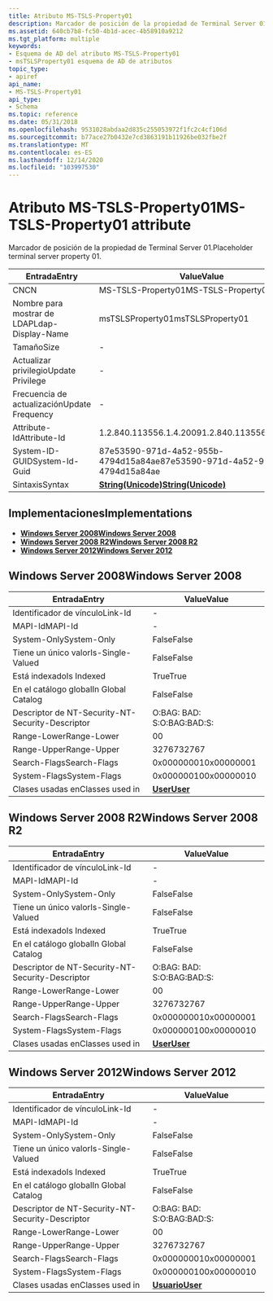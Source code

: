 ```yaml
---
title: Atributo MS-TSLS-Property01
description: Marcador de posición de la propiedad de Terminal Server 01.
ms.assetid: 640cb7b8-fc50-4b1d-acec-4b58910a9212
ms.tgt_platform: multiple
keywords:
- Esquema de AD del atributo MS-TSLS-Property01
- msTSLSProperty01 esquema de AD de atributos
topic_type:
- apiref
api_name:
- MS-TSLS-Property01
api_type:
- Schema
ms.topic: reference
ms.date: 05/31/2018
ms.openlocfilehash: 9531028abdaa2d835c255053972f1fc2c4cf106d
ms.sourcegitcommit: b77ace27b0432e7cd3863191b11926be032fbe2f
ms.translationtype: MT
ms.contentlocale: es-ES
ms.lasthandoff: 12/14/2020
ms.locfileid: "103997530"
---
```

# <a name="ms-tsls-property01-attribute"></a><span data-ttu-id="6557a-105">Atributo MS-TSLS-Property01</span><span class="sxs-lookup"><span data-stu-id="6557a-105">MS-TSLS-Property01 attribute</span></span>

<span data-ttu-id="6557a-106">Marcador de posición de la propiedad de Terminal Server 01.</span><span class="sxs-lookup"><span data-stu-id="6557a-106">Placeholder terminal server property 01.</span></span>



| <span data-ttu-id="6557a-107">Entrada</span><span class="sxs-lookup"><span data-stu-id="6557a-107">Entry</span></span> | <span data-ttu-id="6557a-108">Value</span><span class="sxs-lookup"><span data-stu-id="6557a-108">Value</span></span> |
|-------------------|---------------------------------------------|
| <span data-ttu-id="6557a-109">CN</span><span class="sxs-lookup"><span data-stu-id="6557a-109">CN</span></span>                | <span data-ttu-id="6557a-110">MS-TSLS-Property01</span><span class="sxs-lookup"><span data-stu-id="6557a-110">MS-TSLS-Property01</span></span>                          |
| <span data-ttu-id="6557a-111">Nombre para mostrar de LDAP</span><span class="sxs-lookup"><span data-stu-id="6557a-111">Ldap-Display-Name</span></span> | <span data-ttu-id="6557a-112">msTSLSProperty01</span><span class="sxs-lookup"><span data-stu-id="6557a-112">msTSLSProperty01</span></span>                            |
| <span data-ttu-id="6557a-113">Tamaño</span><span class="sxs-lookup"><span data-stu-id="6557a-113">Size</span></span>              | \-                                          |
| <span data-ttu-id="6557a-114">Actualizar privilegio</span><span class="sxs-lookup"><span data-stu-id="6557a-114">Update Privilege</span></span>  | \-                                          |
| <span data-ttu-id="6557a-115">Frecuencia de actualización</span><span class="sxs-lookup"><span data-stu-id="6557a-115">Update Frequency</span></span>  | \-                                          |
| <span data-ttu-id="6557a-116">Attribute-Id</span><span class="sxs-lookup"><span data-stu-id="6557a-116">Attribute-Id</span></span>      | <span data-ttu-id="6557a-117">1.2.840.113556.1.4.2009</span><span class="sxs-lookup"><span data-stu-id="6557a-117">1.2.840.113556.1.4.2009</span></span>                     |
| <span data-ttu-id="6557a-118">System-ID-GUID</span><span class="sxs-lookup"><span data-stu-id="6557a-118">System-Id-Guid</span></span>    | <span data-ttu-id="6557a-119">87e53590-971d-4a52-955b-4794d15a84ae</span><span class="sxs-lookup"><span data-stu-id="6557a-119">87e53590-971d-4a52-955b-4794d15a84ae</span></span>        |
| <span data-ttu-id="6557a-120">Sintaxis</span><span class="sxs-lookup"><span data-stu-id="6557a-120">Syntax</span></span>            | [<span data-ttu-id="6557a-121">**String(Unicode)**</span><span class="sxs-lookup"><span data-stu-id="6557a-121">**String(Unicode)**</span></span>](s-string-unicode.md) |



## <a name="implementations"></a><span data-ttu-id="6557a-122">Implementaciones</span><span class="sxs-lookup"><span data-stu-id="6557a-122">Implementations</span></span>

-   [<span data-ttu-id="6557a-123">**Windows Server 2008**</span><span class="sxs-lookup"><span data-stu-id="6557a-123">**Windows Server 2008**</span></span>](#windows-server-2008)
-   [<span data-ttu-id="6557a-124">**Windows Server 2008 R2**</span><span class="sxs-lookup"><span data-stu-id="6557a-124">**Windows Server 2008 R2**</span></span>](#windows-server-2008-r2)
-   [<span data-ttu-id="6557a-125">**Windows Server 2012**</span><span class="sxs-lookup"><span data-stu-id="6557a-125">**Windows Server 2012**</span></span>](#windows-server-2012)

## <a name="windows-server-2008"></a><span data-ttu-id="6557a-126">Windows Server 2008</span><span class="sxs-lookup"><span data-stu-id="6557a-126">Windows Server 2008</span></span>



| <span data-ttu-id="6557a-127">Entrada</span><span class="sxs-lookup"><span data-stu-id="6557a-127">Entry</span></span> | <span data-ttu-id="6557a-128">Value</span><span class="sxs-lookup"><span data-stu-id="6557a-128">Value</span></span> |
|------------------------|-----------------------------------|
| <span data-ttu-id="6557a-129">Identificador de vínculo</span><span class="sxs-lookup"><span data-stu-id="6557a-129">Link-Id</span></span>                | \-                                |
| <span data-ttu-id="6557a-130">MAPI-Id</span><span class="sxs-lookup"><span data-stu-id="6557a-130">MAPI-Id</span></span>                | \-                                |
| <span data-ttu-id="6557a-131">System-Only</span><span class="sxs-lookup"><span data-stu-id="6557a-131">System-Only</span></span>            | <span data-ttu-id="6557a-132">False</span><span class="sxs-lookup"><span data-stu-id="6557a-132">False</span></span>                             |
| <span data-ttu-id="6557a-133">Tiene un único valor</span><span class="sxs-lookup"><span data-stu-id="6557a-133">Is-Single-Valued</span></span>       | <span data-ttu-id="6557a-134">False</span><span class="sxs-lookup"><span data-stu-id="6557a-134">False</span></span>                             |
| <span data-ttu-id="6557a-135">Está indexado</span><span class="sxs-lookup"><span data-stu-id="6557a-135">Is Indexed</span></span>             | <span data-ttu-id="6557a-136">True</span><span class="sxs-lookup"><span data-stu-id="6557a-136">True</span></span>                              |
| <span data-ttu-id="6557a-137">En el catálogo global</span><span class="sxs-lookup"><span data-stu-id="6557a-137">In Global Catalog</span></span>      | <span data-ttu-id="6557a-138">False</span><span class="sxs-lookup"><span data-stu-id="6557a-138">False</span></span>                             |
| <span data-ttu-id="6557a-139">Descriptor de NT-Security-</span><span class="sxs-lookup"><span data-stu-id="6557a-139">NT-Security-Descriptor</span></span> | <span data-ttu-id="6557a-140">O:BAG: BAD: S:</span><span class="sxs-lookup"><span data-stu-id="6557a-140">O:BAG:BAD:S:</span></span>                      |
| <span data-ttu-id="6557a-141">Range-Lower</span><span class="sxs-lookup"><span data-stu-id="6557a-141">Range-Lower</span></span>            | <span data-ttu-id="6557a-142">0</span><span class="sxs-lookup"><span data-stu-id="6557a-142">0</span></span>                                 |
| <span data-ttu-id="6557a-143">Range-Upper</span><span class="sxs-lookup"><span data-stu-id="6557a-143">Range-Upper</span></span>            | <span data-ttu-id="6557a-144">32767</span><span class="sxs-lookup"><span data-stu-id="6557a-144">32767</span></span>                             |
| <span data-ttu-id="6557a-145">Search-Flags</span><span class="sxs-lookup"><span data-stu-id="6557a-145">Search-Flags</span></span>           | <span data-ttu-id="6557a-146">0x00000001</span><span class="sxs-lookup"><span data-stu-id="6557a-146">0x00000001</span></span>                        |
| <span data-ttu-id="6557a-147">System-Flags</span><span class="sxs-lookup"><span data-stu-id="6557a-147">System-Flags</span></span>           | <span data-ttu-id="6557a-148">0x00000010</span><span class="sxs-lookup"><span data-stu-id="6557a-148">0x00000010</span></span>                        |
| <span data-ttu-id="6557a-149">Clases usadas en</span><span class="sxs-lookup"><span data-stu-id="6557a-149">Classes used in</span></span>        | [<span data-ttu-id="6557a-150">**User**</span><span class="sxs-lookup"><span data-stu-id="6557a-150">**User**</span></span>](c-user.md)<br/> |



## <a name="windows-server-2008-r2"></a><span data-ttu-id="6557a-151">Windows Server 2008 R2</span><span class="sxs-lookup"><span data-stu-id="6557a-151">Windows Server 2008 R2</span></span>



| <span data-ttu-id="6557a-152">Entrada</span><span class="sxs-lookup"><span data-stu-id="6557a-152">Entry</span></span> | <span data-ttu-id="6557a-153">Value</span><span class="sxs-lookup"><span data-stu-id="6557a-153">Value</span></span> |
|------------------------|-----------------------------------|
| <span data-ttu-id="6557a-154">Identificador de vínculo</span><span class="sxs-lookup"><span data-stu-id="6557a-154">Link-Id</span></span>                | \-                                |
| <span data-ttu-id="6557a-155">MAPI-Id</span><span class="sxs-lookup"><span data-stu-id="6557a-155">MAPI-Id</span></span>                | \-                                |
| <span data-ttu-id="6557a-156">System-Only</span><span class="sxs-lookup"><span data-stu-id="6557a-156">System-Only</span></span>            | <span data-ttu-id="6557a-157">False</span><span class="sxs-lookup"><span data-stu-id="6557a-157">False</span></span>                             |
| <span data-ttu-id="6557a-158">Tiene un único valor</span><span class="sxs-lookup"><span data-stu-id="6557a-158">Is-Single-Valued</span></span>       | <span data-ttu-id="6557a-159">False</span><span class="sxs-lookup"><span data-stu-id="6557a-159">False</span></span>                             |
| <span data-ttu-id="6557a-160">Está indexado</span><span class="sxs-lookup"><span data-stu-id="6557a-160">Is Indexed</span></span>             | <span data-ttu-id="6557a-161">True</span><span class="sxs-lookup"><span data-stu-id="6557a-161">True</span></span>                              |
| <span data-ttu-id="6557a-162">En el catálogo global</span><span class="sxs-lookup"><span data-stu-id="6557a-162">In Global Catalog</span></span>      | <span data-ttu-id="6557a-163">False</span><span class="sxs-lookup"><span data-stu-id="6557a-163">False</span></span>                             |
| <span data-ttu-id="6557a-164">Descriptor de NT-Security-</span><span class="sxs-lookup"><span data-stu-id="6557a-164">NT-Security-Descriptor</span></span> | <span data-ttu-id="6557a-165">O:BAG: BAD: S:</span><span class="sxs-lookup"><span data-stu-id="6557a-165">O:BAG:BAD:S:</span></span>                      |
| <span data-ttu-id="6557a-166">Range-Lower</span><span class="sxs-lookup"><span data-stu-id="6557a-166">Range-Lower</span></span>            | <span data-ttu-id="6557a-167">0</span><span class="sxs-lookup"><span data-stu-id="6557a-167">0</span></span>                                 |
| <span data-ttu-id="6557a-168">Range-Upper</span><span class="sxs-lookup"><span data-stu-id="6557a-168">Range-Upper</span></span>            | <span data-ttu-id="6557a-169">32767</span><span class="sxs-lookup"><span data-stu-id="6557a-169">32767</span></span>                             |
| <span data-ttu-id="6557a-170">Search-Flags</span><span class="sxs-lookup"><span data-stu-id="6557a-170">Search-Flags</span></span>           | <span data-ttu-id="6557a-171">0x00000001</span><span class="sxs-lookup"><span data-stu-id="6557a-171">0x00000001</span></span>                        |
| <span data-ttu-id="6557a-172">System-Flags</span><span class="sxs-lookup"><span data-stu-id="6557a-172">System-Flags</span></span>           | <span data-ttu-id="6557a-173">0x00000010</span><span class="sxs-lookup"><span data-stu-id="6557a-173">0x00000010</span></span>                        |
| <span data-ttu-id="6557a-174">Clases usadas en</span><span class="sxs-lookup"><span data-stu-id="6557a-174">Classes used in</span></span>        | [<span data-ttu-id="6557a-175">**User**</span><span class="sxs-lookup"><span data-stu-id="6557a-175">**User**</span></span>](c-user.md)<br/> |



## <a name="windows-server-2012"></a><span data-ttu-id="6557a-176">Windows Server 2012</span><span class="sxs-lookup"><span data-stu-id="6557a-176">Windows Server 2012</span></span>



| <span data-ttu-id="6557a-177">Entrada</span><span class="sxs-lookup"><span data-stu-id="6557a-177">Entry</span></span> | <span data-ttu-id="6557a-178">Value</span><span class="sxs-lookup"><span data-stu-id="6557a-178">Value</span></span> |
|------------------------|-----------------------------------|
| <span data-ttu-id="6557a-179">Identificador de vínculo</span><span class="sxs-lookup"><span data-stu-id="6557a-179">Link-Id</span></span>                | \-                                |
| <span data-ttu-id="6557a-180">MAPI-Id</span><span class="sxs-lookup"><span data-stu-id="6557a-180">MAPI-Id</span></span>                | \-                                |
| <span data-ttu-id="6557a-181">System-Only</span><span class="sxs-lookup"><span data-stu-id="6557a-181">System-Only</span></span>            | <span data-ttu-id="6557a-182">False</span><span class="sxs-lookup"><span data-stu-id="6557a-182">False</span></span>                             |
| <span data-ttu-id="6557a-183">Tiene un único valor</span><span class="sxs-lookup"><span data-stu-id="6557a-183">Is-Single-Valued</span></span>       | <span data-ttu-id="6557a-184">False</span><span class="sxs-lookup"><span data-stu-id="6557a-184">False</span></span>                             |
| <span data-ttu-id="6557a-185">Está indexado</span><span class="sxs-lookup"><span data-stu-id="6557a-185">Is Indexed</span></span>             | <span data-ttu-id="6557a-186">True</span><span class="sxs-lookup"><span data-stu-id="6557a-186">True</span></span>                              |
| <span data-ttu-id="6557a-187">En el catálogo global</span><span class="sxs-lookup"><span data-stu-id="6557a-187">In Global Catalog</span></span>      | <span data-ttu-id="6557a-188">False</span><span class="sxs-lookup"><span data-stu-id="6557a-188">False</span></span>                             |
| <span data-ttu-id="6557a-189">Descriptor de NT-Security-</span><span class="sxs-lookup"><span data-stu-id="6557a-189">NT-Security-Descriptor</span></span> | <span data-ttu-id="6557a-190">O:BAG: BAD: S:</span><span class="sxs-lookup"><span data-stu-id="6557a-190">O:BAG:BAD:S:</span></span>                      |
| <span data-ttu-id="6557a-191">Range-Lower</span><span class="sxs-lookup"><span data-stu-id="6557a-191">Range-Lower</span></span>            | <span data-ttu-id="6557a-192">0</span><span class="sxs-lookup"><span data-stu-id="6557a-192">0</span></span>                                 |
| <span data-ttu-id="6557a-193">Range-Upper</span><span class="sxs-lookup"><span data-stu-id="6557a-193">Range-Upper</span></span>            | <span data-ttu-id="6557a-194">32767</span><span class="sxs-lookup"><span data-stu-id="6557a-194">32767</span></span>                             |
| <span data-ttu-id="6557a-195">Search-Flags</span><span class="sxs-lookup"><span data-stu-id="6557a-195">Search-Flags</span></span>           | <span data-ttu-id="6557a-196">0x00000001</span><span class="sxs-lookup"><span data-stu-id="6557a-196">0x00000001</span></span>                        |
| <span data-ttu-id="6557a-197">System-Flags</span><span class="sxs-lookup"><span data-stu-id="6557a-197">System-Flags</span></span>           | <span data-ttu-id="6557a-198">0x00000010</span><span class="sxs-lookup"><span data-stu-id="6557a-198">0x00000010</span></span>                        |
| <span data-ttu-id="6557a-199">Clases usadas en</span><span class="sxs-lookup"><span data-stu-id="6557a-199">Classes used in</span></span>        | [<span data-ttu-id="6557a-200">**Usuario**</span><span class="sxs-lookup"><span data-stu-id="6557a-200">**User**</span></span>](c-user.md)<br/> |



 

 





